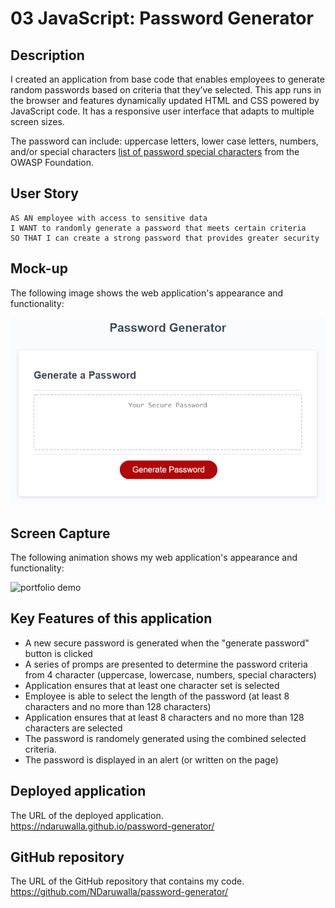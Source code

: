 # 03 JavaScript: Password Generator

## Description 

I created an application from base code that enables employees to generate random passwords based on criteria that they’ve selected. This app runs in the browser and features dynamically updated HTML and CSS powered by JavaScript code. It has a responsive user interface that adapts to multiple screen sizes.

The password can include: uppercase letters, lower case letters, numbers, and/or special characters [list of password special characters](https://www.owasp.org/index.php/Password_special_characters) from the OWASP Foundation.

## User Story

```
AS AN employee with access to sensitive data
I WANT to randomly generate a password that meets certain criteria
SO THAT I can create a strong password that provides greater security
```

## Mock-up

The following image shows the web application's appearance and functionality:

![The Password Generator application displays a red button to "Generate Password".](./Assets/03-javascript-homework-demo.png)

## Screen Capture

The following animation shows my web application's appearance and functionality:

![portfolio demo](./assets/images/password-generator.jpg)


## Key Features of this application
* A new secure password is generated when the "generate password" button is clicked
* A series of promps are presented to determine the password criteria from 4 character (uppercase, lowercase, numbers, special characters)
* Application ensures that at least one character set is selected
* Employee is able to select the length of the password (at least 8 characters and no more than 128 characters)
* Application ensures that at least 8 characters and no more than 128 characters are selected
* The password is randomely generated using the combined selected criteria.
* The password is displayed in an alert (or written on the page)


## Deployed application

The URL of the deployed application.
https://ndaruwalla.github.io/password-generator/

## GitHub repository

The URL of the GitHub repository that contains my code.
https://github.com/NDaruwalla/password-generator/

